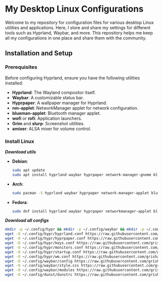 # My Desktop Linux Configurations

Welcome to my repository for configuration files for various desktop Linux utilities and applications. Here, I store and share my settings for different tools such as Hyprland, Waybar, and more. This repository helps me keep all my configurations in one place and share them with the community.

## Installation and Setup

### Prerequisites

Before configuring Hyprland, ensure you have the following utilities installed:

- **Hyprland**: The Wayland compositor itself.
- **Waybar**: A customizable status bar.
- **Hyprpaper**: A wallpaper manager for Hyprland.
- **nm-applet**: NetworkManager applet for network configuration.
- **blueman-applet**: Bluetooth manager applet.
- **wofi** or **rofi**: Application launchers.
- **Grim** and **slurp**: Screenshot utilities.
- **amixer**: ALSA mixer for volume control.

### Install Linux

***Download utils***

- **Debian**:
    ```bash
    sudo apt update
    sudo apt install hyprland waybar hyprpaper network-manager-gnome blueman wofi grim slurp alsa-utils
    ```

- **Arch**:
    ```bash
    sudo pacman -S hyprland waybar hyprpaper network-manager-applet blueman wofi grim slurp alsa-utils
    ```

- **Fedora**:
    ```bash
    sudo dnf install hyprland waybar hyprpaper networkmanager-applet blueman wofi grim slurp alsa-utils
    ```

***Download all configs***

```bash
mkdir -p ~/.config/hypr && mkdir -p ~/.config/waybar && mkdir -p ~/.config/dunst && \
wget -O ~/.config/hypr/hyprland.conf https://raw.githubusercontent.com/grisha765/my_desktop/main/hyprland/hyprland.conf && \
wget -O ~/.config/hypr/hyprpaper.conf https://raw.githubusercontent.com/grisha765/my_desktop/main/hyprland/hyprpaper.conf && \
wget -O ~/.config/hypr/keys.conf https://raw.githubusercontent.com/grisha765/my_desktop/main/hyprland/keys.conf && \
wget -O ~/.config/hypr/monitors.conf https://raw.githubusercontent.com/grisha765/my_desktop/main/hyprland/monitors.conf && \
wget -O ~/.config/hypr/startup.conf https://raw.githubusercontent.com/grisha765/my_desktop/main/hyprland/startup.conf && \
wget -O ~/.config/hypr/wm.conf https://raw.githubusercontent.com/grisha765/my_desktop/main/hyprland/wm.conf && \
wget -O ~/.config/waybar/config https://raw.githubusercontent.com/grisha765/my_desktop/main/waybar/config && \
wget -O ~/.config/waybar/style.css https://raw.githubusercontent.com/grisha765/my_desktop/main/waybar/style.css && \
wget -O ~/.config/waybar/modules https://raw.githubusercontent.com/grisha765/my_desktop/main/waybar/modules && \
wget -O ~/.config/dunst/dunstrc https://raw.githubusercontent.com/grisha765/my_desktop/main/dunst/dunstrc
```
